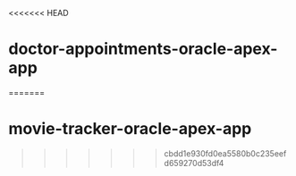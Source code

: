 <<<<<<< HEAD
# doctor-appointments-oracle-apex-app
=======
# movie-tracker-oracle-apex-app
>>>>>>> cbdd1e930fd0ea5580b0c235eefd659270d53df4
